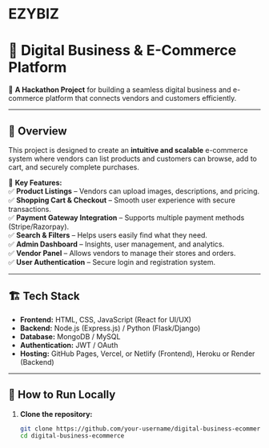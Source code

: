 # EZYBIZ
# 🛒 Digital Business & E-Commerce Platform

🚀 **A Hackathon Project** for building a seamless digital business and e-commerce platform that connects vendors and customers efficiently.

---

## 📖 Overview
This project is designed to create an **intuitive and scalable** e-commerce system where vendors can list products and customers can browse, add to cart, and securely complete purchases. 

🔹 **Key Features:**  
✅ **Product Listings** – Vendors can upload images, descriptions, and pricing.  
✅ **Shopping Cart & Checkout** – Smooth user experience with secure transactions.  
✅ **Payment Gateway Integration** – Supports multiple payment methods (Stripe/Razorpay).  
✅ **Search & Filters** – Helps users easily find what they need.  
✅ **Admin Dashboard** – Insights, user management, and analytics.  
✅ **Vendor Panel** – Allows vendors to manage their stores and orders.  
✅ **User Authentication** – Secure login and registration system.  

---

## 🏗️ Tech Stack
- **Frontend:** HTML, CSS, JavaScript (React for UI/UX)
- **Backend:** Node.js (Express.js) / Python (Flask/Django)
- **Database:** MongoDB / MySQL
- **Authentication:** JWT / OAuth
- **Hosting:** GitHub Pages, Vercel, or Netlify (Frontend), Heroku or Render (Backend)

---

## 🚀 How to Run Locally

1. **Clone the repository:**
   ```bash
   git clone https://github.com/your-username/digital-business-ecommerce.git
   cd digital-business-ecommerce
